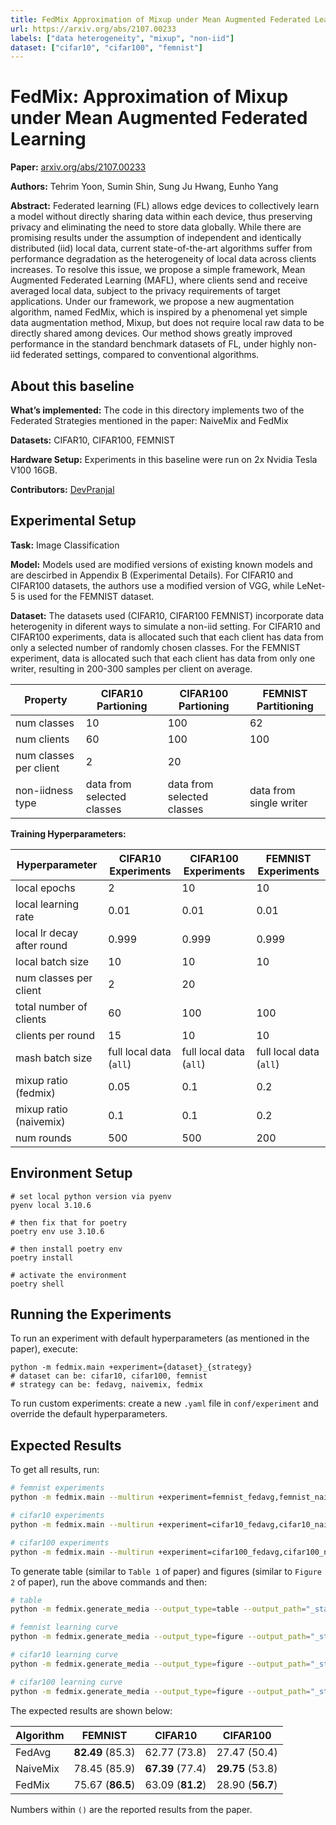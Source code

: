 ```yaml
---
title: FedMix Approximation of Mixup under Mean Augmented Federated Learning
url: https://arxiv.org/abs/2107.00233
labels: ["data heterogeneity", "mixup", "non-iid"]
dataset: ["cifar10", "cifar100", "femnist"]
---
```


# FedMix: Approximation of Mixup under Mean Augmented Federated Learning

****Paper:**** [arxiv.org/abs/2107.00233](https://arxiv.org/abs/2107.00233)

****Authors:**** Tehrim Yoon, Sumin Shin, Sung Ju Hwang, Eunho Yang

****Abstract:**** Federated learning (FL) allows edge devices to collectively learn a model without directly sharing data within each device, thus preserving privacy and eliminating the need to store data globally. While there are promising results under the assumption of independent and identically distributed (iid) local data, current state-of-the-art algorithms suffer from performance degradation as the heterogeneity of local data across clients increases. To resolve this issue, we propose a simple framework, Mean Augmented Federated Learning (MAFL), where clients send and receive averaged local data, subject to the privacy requirements of target applications. Under our framework, we propose a new augmentation algorithm, named FedMix, which is inspired by a phenomenal yet simple data augmentation method, Mixup, but does not require local raw data to be directly shared among devices. Our method shows greatly improved performance in the standard benchmark datasets of FL, under highly non-iid federated settings, compared to conventional algorithms.


## About this baseline

****What’s implemented:**** The code in this directory implements two of the Federated Strategies mentioned in the paper: NaiveMix and FedMix

****Datasets:**** CIFAR10, CIFAR100, FEMNIST

****Hardware Setup:**** Experiments in this baseline were run on 2x Nvidia Tesla V100 16GB.

****Contributors:**** [DevPranjal](https://github.com/DevPranjal)


## Experimental Setup

****Task:**** Image Classification

****Model:**** Models used are modified versions of existing known models and are descirbed in Appendix B (Experimental Details). For CIFAR10 and CIFAR100 datasets, the authors use a modified version of VGG, while LeNet-5 is used for the FEMNIST dataset.

****Dataset:**** The datasets used (CIFAR10, CIFAR100 FEMNIST) incorporate data heterogenity in diferent ways to simulate a non-iid setting. For CIFAR10 and CIFAR100 experiments, data is allocated such that each client has data from only a selected number of randomly chosen classes. For the FEMNIST experiment, data is allocated such that each client has data from only one writer, resulting in 200-300 samples per client on average.

| Property | CIFAR10 Partioning | CIFAR100 Partioning | FEMNIST Partitioning |
| -- | -- | -- | -- |
| num classes | 10 | 100 | 62 |
| num clients | 60 | 100 | 100 |
| num classes per client | 2 | 20 | |
| non-iidness type | data from selected classes | data from selected classes | data from single writer |


****Training Hyperparameters:****

| Hyperparameter | CIFAR10 Experiments | CIFAR100 Experiments | FEMNIST Experiments |
| -- | -- | -- | -- |
| local epochs | 2 | 10 | 10 |
| local learning rate | 0.01 | 0.01 | 0.01|
| local lr decay after round | 0.999 | 0.999 | 0.999 |
| local batch size | 10 | 10 | 10 |
| num classes per client | 2 | 20 |  |
| total number of clients | 60 | 100 | 100 |
| clients per round | 15 | 10 | 10 |
| mash batch size | full local data (`all`) | full local data (`all`) | full local data (`all`)|
| mixup ratio (fedmix) | 0.05 | 0.1 | 0.2 |
| mixup ratio (naivemix) | 0.1 | 0.1 | 0.2 |
| num rounds | 500 | 500 | 200 |


## Environment Setup

```
# set local python version via pyenv
pyenv local 3.10.6

# then fix that for poetry
poetry env use 3.10.6

# then install poetry env
poetry install

# activate the environment
poetry shell
```

## Running the Experiments

To run an experiment with default hyperparameters (as mentioned in the paper), execute:

```
python -m fedmix.main +experiment={dataset}_{strategy}
# dataset can be: cifar10, cifar100, femnist
# strategy can be: fedavg, naivemix, fedmix
```

To run custom experiments: create a new `.yaml` file in `conf/experiment` and override the default hyperparameters.

## Expected Results

To get all results, run:

```bash
# femnist experiments
python -m fedmix.main --multirun +experiment=femnist_fedavg,femnist_naivemix,femnist_fedmix

# cifar10 experiments
python -m fedmix.main --multirun +experiment=cifar10_fedavg,cifar10_naivemix,cifar10_fedmix

# cifar100 experiments
python -m fedmix.main --multirun +experiment=cifar100_fedavg,cifar100_naivemix,cifar100_fedmix
```

To generate table (similar to `Table 1` of paper) and figures (similar to `Figure 2` of paper), run the above commands and then:

```bash
# table
python -m fedmix.generate_media --output_type=table --output_path="_static/table.png" --input_directory="results/"

# femnist learning curve
python -m fedmix.generate_media --output_type=figure --output_path="_static/femnist.png" --input_directory="results/" --dataset_name="femnist"

# cifar10 learning curve
python -m fedmix.generate_media --output_type=figure --output_path="_static/cifar10.png" --input_directory="results/" --dataset_name="cifar10"

# cifar100 learning curve
python -m fedmix.generate_media --output_type=figure --output_path="_static/cifar100.png" --input_directory="results/" --dataset_name="cifar100"
```

The expected results are shown below:

| Algorithm | FEMNIST | CIFAR10 | CIFAR100 |
| -- | -- | -- | -- |
| FedAvg | **82.49** (85.3) | 62.77 (73.8) | 27.47 (50.4) |
| NaiveMix | 78.45 (85.9) | **67.39** (77.4) | **29.75** (53.8) |
| FedMix | 75.67 (**86.5**) | 63.09 (**81.2**) | 28.90 (**56.7**) |

Numbers within `()` are the reported results from the paper.
